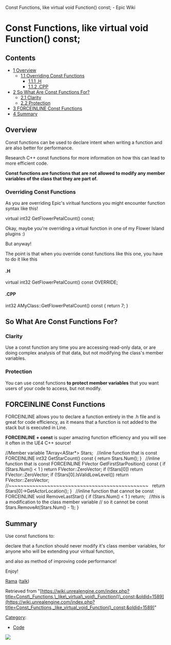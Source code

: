 Const Functions, like virtual void Function() const; - Epic Wiki                    

Const Functions, like virtual void Function() const;
====================================================

Contents
--------

*   [1 Overview](#Overview)
    *   [1.1 Overriding Const Functions](#Overriding_Const_Functions)
        *   [1.1.1 .H](#.H)
        *   [1.1.2 .CPP](#.CPP)
*   [2 So What Are Const Functions For?](#So_What_Are_Const_Functions_For.3F)
    *   [2.1 Clarity](#Clarity)
    *   [2.2 Protection](#Protection)
*   [3 FORCEINLINE Const Functions](#FORCEINLINE_Const_Functions)
*   [4 Summary](#Summary)

Overview
--------

Const functions can be used to declare intent when writing a function and are also better for performance.

Research C++ const functions for more information on how this can lead to more efficient code.

  
**Const functions are functions that are not allowed to modify any member variables of the class that they are part of.**

  

### Overriding Const Functions

As you are overriding Epic's viritual functions you might encounter function syntax like this!

virtual int32 GetFlowerPetalCount() const;

Okay, maybe you're overriding a virtual function in one of my Flower Island plugins :)

But anyway!

The point is that when you override const functions like this one, you have to do it like this

#### .H

virtual int32 GetFlowerPetalCount() const OVERRIDE;

#### .CPP

int32 AMyClass::GetFlowerPetalCount() const
{
	return 7;
}

So What Are Const Functions For?
--------------------------------

### Clarity

Use a const function any time you are accessing read-only data, or are doing complex analysis of that data, but not modifying the class's member variables.

### Protection

You can use const functions **to protect member variables** that you want users of your code to access, but not modify.

FORCEINLINE Const Functions
---------------------------

FORCEINLINE allows you to declare a function entirely in the .h file and is great for code efficiency, as it means that a function is not added to the stack but is executed in Line.

**FORCEINLINE + const** is super amazing function efficiency and you will see it often in the UE4 C++ source!

  

//Member variable
TArray<AStar\*\> Stars;
 
//inline function that is const
FORCEINLINE int32 GetStarCount() const
{
	return Stars.Num();
}
 
//inline function that is const
FORCEINLINE FVector GetFirstStarPosition() const
{
   if (Stars.Num() < 1 ) return FVector::ZeroVector;
   if (!Stars\[0\]) return FVector::ZeroVector;
   if (!Stars\[0\].IsValidLowLevel()) return FVector::ZeroVector;
   //~~~~~~~~~~~~~~~~~~~~~~~~~~~~~~~~~~~~~~~~~~~~~~~
 
   return Stars\[0\]\-\>GetActorLocation();
}
 
//inline function that cannot be const
FORCEINLINE void RemoveLastStar() 
{ 
        if (Stars.Num() < 1 ) return;
 
	//this is a modification to the class member variable
	//		so it cannot be const
	Stars.RemoveAt(Stars.Num() \- 1);
}

Summary
-------

Use const functions to:

 declare that a function should never modify it's class member variables, 
 for anyone who will be extending your viritual function,

 and also as method of improving code performance!

Enjoy!

[Rama](/User:Rama "User:Rama") ([talk](/User_talk:Rama "User talk:Rama"))

Retrieved from "[https://wiki.unrealengine.com/index.php?title=Const\_Functions,\_like\_virtual\_void\_Function()\_const;&oldid=1589](https://wiki.unrealengine.com/index.php?title=Const_Functions,_like_virtual_void_Function()_const;&oldid=1589)"

[Category](/Special:Categories "Special:Categories"):

*   [Code](/Category:Code "Category:Code")

  ![](https://tracking.unrealengine.com/track.png)